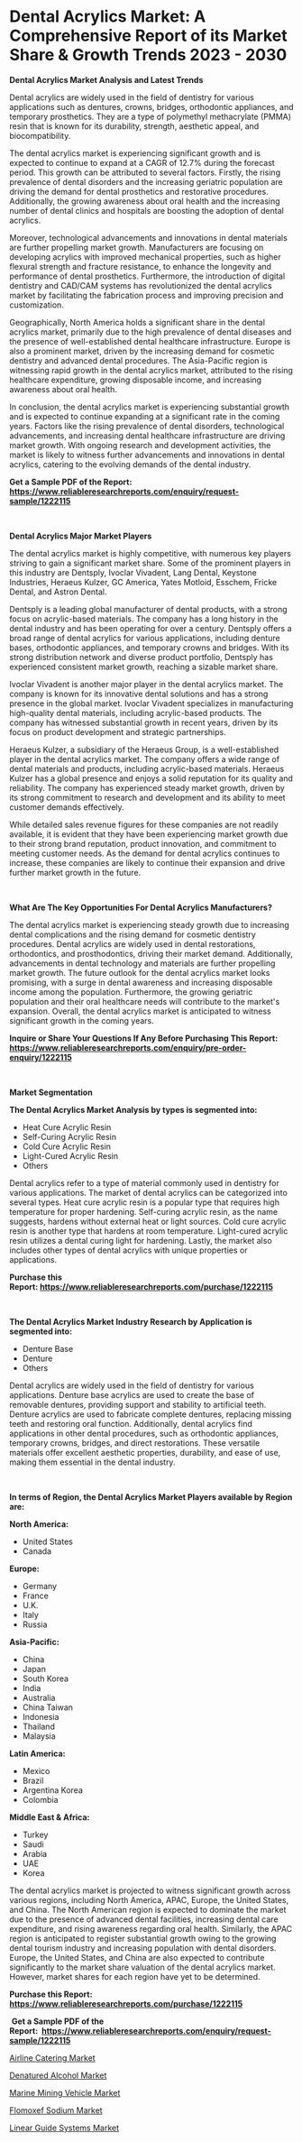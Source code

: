 <p><h1>Dental Acrylics Market: A Comprehensive Report of its Market Share & Growth Trends 2023 - 2030</h1></p><p><strong>Dental Acrylics Market Analysis and Latest Trends</strong></p>
<p><p>Dental acrylics are widely used in the field of dentistry for various applications such as dentures, crowns, bridges, orthodontic appliances, and temporary prosthetics. They are a type of polymethyl methacrylate (PMMA) resin that is known for its durability, strength, aesthetic appeal, and biocompatibility.</p><p>The dental acrylics market is experiencing significant growth and is expected to continue to expand at a CAGR of 12.7% during the forecast period. This growth can be attributed to several factors. Firstly, the rising prevalence of dental disorders and the increasing geriatric population are driving the demand for dental prosthetics and restorative procedures. Additionally, the growing awareness about oral health and the increasing number of dental clinics and hospitals are boosting the adoption of dental acrylics.</p><p>Moreover, technological advancements and innovations in dental materials are further propelling market growth. Manufacturers are focusing on developing acrylics with improved mechanical properties, such as higher flexural strength and fracture resistance, to enhance the longevity and performance of dental prosthetics. Furthermore, the introduction of digital dentistry and CAD/CAM systems has revolutionized the dental acrylics market by facilitating the fabrication process and improving precision and customization.</p><p>Geographically, North America holds a significant share in the dental acrylics market, primarily due to the high prevalence of dental diseases and the presence of well-established dental healthcare infrastructure. Europe is also a prominent market, driven by the increasing demand for cosmetic dentistry and advanced dental procedures. The Asia-Pacific region is witnessing rapid growth in the dental acrylics market, attributed to the rising healthcare expenditure, growing disposable income, and increasing awareness about oral health.</p><p>In conclusion, the dental acrylics market is experiencing substantial growth and is expected to continue expanding at a significant rate in the coming years. Factors like the rising prevalence of dental disorders, technological advancements, and increasing dental healthcare infrastructure are driving market growth. With ongoing research and development activities, the market is likely to witness further advancements and innovations in dental acrylics, catering to the evolving demands of the dental industry.</p></p>
<p><strong>Get a Sample PDF of the Report:&nbsp; <a href="https://www.reliableresearchreports.com/enquiry/request-sample/1222115">https://www.reliableresearchreports.com/enquiry/request-sample/1222115</a></strong></p>
<p>&nbsp;</p>
<p><strong>Dental Acrylics Major Market Players</strong></p>
<p><p>The dental acrylics market is highly competitive, with numerous key players striving to gain a significant market share. Some of the prominent players in this industry are Dentsply, Ivoclar Vivadent, Lang Dental, Keystone Industries, Heraeus Kulzer, GC America, Yates Motloid, Esschem, Fricke Dental, and Astron Dental. </p><p>Dentsply is a leading global manufacturer of dental products, with a strong focus on acrylic-based materials. The company has a long history in the dental industry and has been operating for over a century. Dentsply offers a broad range of dental acrylics for various applications, including denture bases, orthodontic appliances, and temporary crowns and bridges. With its strong distribution network and diverse product portfolio, Dentsply has experienced consistent market growth, reaching a sizable market share.</p><p>Ivoclar Vivadent is another major player in the dental acrylics market. The company is known for its innovative dental solutions and has a strong presence in the global market. Ivoclar Vivadent specializes in manufacturing high-quality dental materials, including acrylic-based products. The company has witnessed substantial growth in recent years, driven by its focus on product development and strategic partnerships.</p><p>Heraeus Kulzer, a subsidiary of the Heraeus Group, is a well-established player in the dental acrylics market. The company offers a wide range of dental materials and products, including acrylic-based materials. Heraeus Kulzer has a global presence and enjoys a solid reputation for its quality and reliability. The company has experienced steady market growth, driven by its strong commitment to research and development and its ability to meet customer demands effectively.</p><p>While detailed sales revenue figures for these companies are not readily available, it is evident that they have been experiencing market growth due to their strong brand reputation, product innovation, and commitment to meeting customer needs. As the demand for dental acrylics continues to increase, these companies are likely to continue their expansion and drive further market growth in the future.</p></p>
<p>&nbsp;</p>
<p><strong>What Are The Key Opportunities For Dental Acrylics Manufacturers?</strong></p>
<p><p>The dental acrylics market is experiencing steady growth due to increasing dental complications and the rising demand for cosmetic dentistry procedures. Dental acrylics are widely used in dental restorations, orthodontics, and prosthodontics, driving their market demand. Additionally, advancements in dental technology and materials are further propelling market growth. The future outlook for the dental acrylics market looks promising, with a surge in dental awareness and increasing disposable income among the population. Furthermore, the growing geriatric population and their oral healthcare needs will contribute to the market's expansion. Overall, the dental acrylics market is anticipated to witness significant growth in the coming years.</p></p>
<p><strong>Inquire or Share Your Questions If Any Before Purchasing This Report: <a href="https://www.reliableresearchreports.com/enquiry/pre-order-enquiry/1222115">https://www.reliableresearchreports.com/enquiry/pre-order-enquiry/1222115</a></strong></p>
<p>&nbsp;</p>
<p><strong>Market Segmentation</strong></p>
<p><strong>The Dental Acrylics Market Analysis by types is segmented into:</strong></p>
<p><ul><li>Heat Cure Acrylic Resin</li><li>Self-Curing Acrylic Resin</li><li>Cold Cure Acrylic Resin</li><li>Light-Cured Acrylic Resin</li><li>Others</li></ul></p>
<p><p>Dental acrylics refer to a type of material commonly used in dentistry for various applications. The market of dental acrylics can be categorized into several types. Heat cure acrylic resin is a popular type that requires high temperature for proper hardening. Self-curing acrylic resin, as the name suggests, hardens without external heat or light sources. Cold cure acrylic resin is another type that hardens at room temperature. Light-cured acrylic resin utilizes a dental curing light for hardening. Lastly, the market also includes other types of dental acrylics with unique properties or applications.</p></p>
<p><strong>Purchase this Report:&nbsp;<a href="https://www.reliableresearchreports.com/purchase/1222115">https://www.reliableresearchreports.com/purchase/1222115</a></strong></p>
<p>&nbsp;</p>
<p><strong>The Dental Acrylics Market Industry Research by Application is segmented into:</strong></p>
<p><ul><li>Denture Base</li><li>Denture</li><li>Others</li></ul></p>
<p><p>Dental acrylics are widely used in the field of dentistry for various applications. Denture base acrylics are used to create the base of removable dentures, providing support and stability to artificial teeth. Denture acrylics are used to fabricate complete dentures, replacing missing teeth and restoring oral function. Additionally, dental acrylics find applications in other dental procedures, such as orthodontic appliances, temporary crowns, bridges, and direct restorations. These versatile materials offer excellent aesthetic properties, durability, and ease of use, making them essential in the dental industry.</p></p>
<p>&nbsp;</p>
<p><strong>In terms of Region, the Dental Acrylics Market Players available by Region are:</strong></p>
<p>
    <p> <strong> North America: </strong>
        <ul>
            <li>United States</li>
            <li>Canada</li>
        </ul>
        </p> 
    <p> <strong> Europe: </strong>
        <ul>
            <li>Germany</li>
            <li>France</li>
            <li>U.K.</li>
            <li>Italy</li>
            <li>Russia</li>
        </ul>
        </p> 
    <p> <strong> Asia-Pacific: </strong>
        <ul>
            <li>China</li>
            <li>Japan</li>
            <li>South Korea</li>
            <li>India</li>
            <li>Australia</li>
            <li>China Taiwan</li>
            <li>Indonesia</li>
            <li>Thailand</li>
            <li>Malaysia</li>
        </ul>
        </p> 
    <p> <strong> Latin America: </strong>
        <ul>
            <li>Mexico</li>
            <li>Brazil</li>
            <li>Argentina Korea</li>
            <li>Colombia</li>
        </ul>
        </p> 
    <p> <strong> Middle East & Africa: </strong>
        <ul>
            <li>Turkey</li>
            <li>Saudi</li>
            <li>Arabia</li>
            <li>UAE</li>
            <li>Korea</li>
        </ul>
    </p>
    </p>
<p><p>The dental acrylics market is projected to witness significant growth across various regions, including North America, APAC, Europe, the United States, and China. The North American region is expected to dominate the market due to the presence of advanced dental facilities, increasing dental care expenditure, and rising awareness regarding oral health. Similarly, the APAC region is anticipated to register substantial growth owing to the growing dental tourism industry and increasing population with dental disorders. Europe, the United States, and China are also expected to contribute significantly to the market share valuation of the dental acrylics market. However, market shares for each region have yet to be determined.</p></p>
<p><strong>Purchase this Report: <a href="https://www.reliableresearchreports.com/purchase/1222115">https://www.reliableresearchreports.com/purchase/1222115</a></strong></p>
<p>&nbsp;<strong>Get a Sample PDF of the Report:&nbsp;&nbsp;<a href="https://www.reliableresearchreports.com/enquiry/request-sample/1222115">https://www.reliableresearchreports.com/enquiry/request-sample/1222115</a></strong></p>
<p><strong></strong></p>
<p><p><a href="https://medium.com/@jaydonhyatt2023/airline-catering-market-analysis-its-cagr-market-segmentation-and-global-industry-overview-0f0f0eaa50bc">Airline Catering Market</a></p><p><a href="https://github.com/PeterParrish5/Market-Research-Report-List-2/blob/main/denatured-alcohol-market.md">Denatured Alcohol Market</a></p><p><a href="https://www.linkedin.com/pulse/marine-mining-vehicle-market-size-2023-2030-global-industrial-mwv8e/">Marine Mining Vehicle Market</a></p><p><a href="https://github.com/WillieWoodard/Market-Research-Report-List-2/blob/main/flomoxef-sodium-market.md">Flomoxef Sodium Market</a></p><p><a href="https://medium.com/@half.skull.am/linear-guide-systems-market-size-and-market-trends-complete-industry-overview-2023-to-2030-d0c09ae3b147">Linear Guide Systems Market</a></p></p>